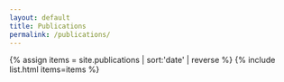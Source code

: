 ```yaml
---
layout: default
title: Publications
permalink: /publications/
---
```


{% assign items = site.publications | sort:'date' | reverse %}
{% include list.html items=items %}
